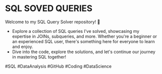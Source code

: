 # SQL SOVED QUERIES
Welcome to my SQL Query Solver repository! 🚀                                                        
- Explore a collection of SQL queries I've solved, showcasing my expertise in JOINs, subqueries, and more. Whether you're a beginner or an experienced SQL user, there's something here for everyone to learn and enjoy.    
- Dive into the code, explore the solutions, and let's continue our journey in mastering SQL together!
                                                                  
#SQL #DataAnalysis #GitHub #Coding #DataScience                

